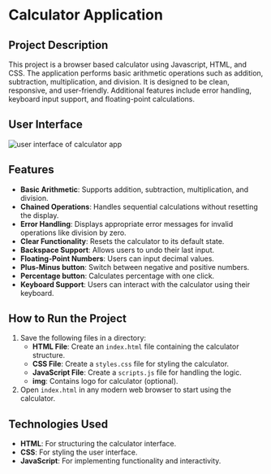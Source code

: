 # Calculator Application

## Project Description
This project is a browser based calculator using Javascript, HTML, and CSS.  The application performs basic arithmetic operations such as addition, subtraction, multiplication, and division.  It is designed to be clean, responsive, and user-friendly.  Additional features include error handling, keyboard input support, and floating-point calculations.

## User Interface
![user interface of calculator app](LLcalc.png)

## Features
- **Basic Arithmetic**: Supports addition, subtraction, multiplication, and division.
- **Chained Operations**: Handles sequential calculations without resetting the display.
- **Error Handling**: Displays appropriate error messages for invalid operations like division by zero.
- **Clear Functionality**: Resets the calculator to its default state.
- **Backspace Support**: Allows users to undo their last input.
- **Floating-Point Numbers**: Users can input decimal values.
- **Plus-Minus button**: Switch between negative and positive numbers.
- **Percentage button**: Calculates percentage with one click.
- **Keyboard Support**: Users can interact with the calculator using their keyboard.

## How to Run the Project
1. Save the following files in a directory:
   - **HTML File**: Create an `index.html` file containing the calculator structure.
   - **CSS File**: Create a `styles.css` file for styling the calculator.
   - **JavaScript File**: Create a `scripts.js` file for handling the logic.
   - **img**: Contains logo for calculator (optional).
2. Open `index.html` in any modern web browser to start using the calculator.

## Technologies Used
- **HTML**: For structuring the calculator interface.
- **CSS**: For styling the user interface.
- **JavaScript**: For implementing functionality and interactivity.



